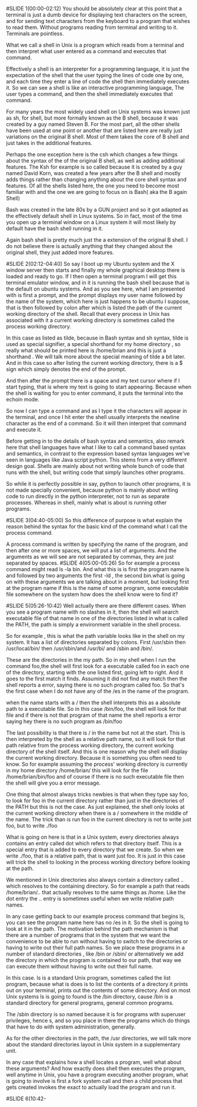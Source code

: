 #SLIDE 1(00:00-02:12)
You should be absolutely clear at this point that a terminal is just a dumb
device for displaying text characters on the screen, and for sending text
characters from the keyboard to a program that wishes to read them.  Without
programs reading from terminal and writing to it. Terminals are pointless.

What we call a shell in Unix is a program which reads from a terminal and then
interpret what user entered as a command and executes that command. 

Effectively a shell is an interpreter for a programming language, it is just
the expectation of the shell  that the user typing the lines of code one by
one, and each time they enter a line of code the shell then immediately
executes it. So we can see a shell is like an interactive programming
language, The user types a command, and then the shell immediately executes
that command.

For many years the most widely  used shell on Unix systems was known just as
sh, for shell, but more formally known as the B shell, because it was created
by a guy named Steven B. For the most part, all the other shells have been
used at one point or another that are listed here are really just variations
on the original B shell. Most of them takes the core of B shell and just takes
in the additional features.

Perhaps the one exception here is the csh which changes a few things about the
syntax of the  of the original B shell, as well as adding additional features.
The Ksh for example is so called because it is created by a guy named David
Korn, was created a few years after the B shell and mostly adds things rather
than changing anything about the core shell syntax and features. Of all the
shells listed here, the one you need to become most familiar with and the one
we are going to focus on is Bash( aka the B again Shell)

Bash was created in the late 80s by a GUN project and so it got adapted as the
effectively default  shell in Linux systems.  So in fact, most of the time you
open up a terminal window on a Linux system it will  most likely by default
have the bash shell running in it.

Again bash shell is pretty much just the a extension of the original B shell.
I do not believe there is actually anything that they changed about the
original shell, they just added more features. 

#SLIDE 2(02:12-04:40)
So say I boot up my Ubuntu system and the X window server then starts and
finally my whole graphical desktop there is loaded and ready to go. If I then
open a terminal program I will get this terminal emulator window, and in it is
running the bash shell because that is the default on ubuntu systems.  And as
you see here, what I am presented with is first a prompt, and the prompt
displays my user name followed by the name of the system, which here is just
happens to be ubuntu I suppose, that is then followed by colon after which is
listed the path of the current working directory of the shell. Recall that
every process in Unix has associated with it a current working directory is
sometimes called the process working directory. 

In this case as listed as tilde, because in Bash syntax and sh syntax, tilde
is used as special signifier, a special shorthand for my home directory , so
really what should be printed here is /home/brian and this is just a shorthand
. We will talk more about the special meaning of tilde a bit later. And in
this case so after listing the current working directory, there is a $ sign
which simply denotes the end of the prompt. 

And then after the prompt there is a space and my text cursor where if I start
typing, that is where my text is going to start appearing. Because when the
shell is waiting for you to enter command, it puts the terminal into the
echoin mode. 

So now I can type a command and as I type it the characters will appear in the
terminal, and once I hit enter the shell usually interprets the newline
character as the end of a command. So it will then interpret that command and
execute it. 

Before getting in to the details of bash syntax and semantics, also remark
here that shell languages have what I like to call a command based syntax and
semantics, in contrast to the expression based syntax languages we've seen in
languages like Java script python. This stems from a very different design
goal. Shells are mainly about not writing whole bunch of code that runs with
the shell, but writing code that simply launches other programs.

So while it is perfectly possible in say, python to launch other programs, it
is not made specially convenient, because python is mainly about writing code
to run directly in the python interpreter, not to run as separate processes.
Whereas in shell, mainly what is about is running other  programs. 

#SLIDE 3(04:40-05:00)
So this difference of purpose is what explain the reason  behind the syntax
for the basic kind of the command what I call the process command.

A process command is written by specifying the name of the program, and then
after one or more spaces,
we will put  a list of arguments. And the arguments as we will see are not separated
by commas, they are just separated by spaces. 
#SLIDE 4(05:00-05:26)
So for example a process command might
read ls -la bin. And what this is is first the program name ls and followed by
two arguments the first -ld , the second bin.what is going on with these
arguments we are talking about in a moment, but looking first at the program name
if this is the name of some program, some  executable file somewhere on the
system how does the shell know were to find it? 

#SLIDE 5(05:26-10:42)
Well actually there are
there different cases. When you see a program name with no slashes in it, then
the shell will search executable file of that name in one of the directories
listed in what is called the PATH, the path is simply a environment variable
in the shell process. 

So for example , this is what the path variable looks like in the shell on my system. It
has a list of directories separated by colons. First /usr/sbin then
/usr/local/bin/ then /usr/sbin/and /usr/bi/ and /sbin and /bin/.

These are
the directories in the my path. So in my shell when I run the command foo,the
shell will first look for a executable  called foo in each one of the directory,
starting with the one listed first, going left to right. And it goes to the first match it
finds. Assuming it did not find any match then the shell reports a error,
saying
there is no such program called foo.  So that's the first case when I do not
have any of the /es in the
name of the program. 

when the name starts with a / then the shell interprets this as a absolute
path to a executable
file. So in this case /bin/foo, the shell will look for that file and if there
is not that program of that name the shell reports a error saying hey there is
no such program as /bin/foo

The last possibility is that there is / in the name but not at the start. This is then
interpreted by the shell as a relative path name, so it  will look for that path relative
from the process working directory, the current working directory of the shell
itself. And this is one reason why the shell will display the current
working directory. Because it is something you often need to know. So for
example assuming the process' working directory is currently in my home
directory /home/brian/ this will look for the file /home/brian/bin/foo and of
course if there is no such executable file then the shell will give you a
error message.

One thing that almost always tricks newbies is that when they type say foo, to
look for foo in the current directory rather than just in the directories of
the PATH but this is not the case. As just explained, the shell only looks at
the current working directory when there is a / somewhere in the middle of the
name.  The trick than is run foo in the current directory is not to write just
foo, but to write ./foo 

What is going on here is that in a Unix system, every directories always
contains an entry called dot which refers to that directory itself. This is a
special entry that is added to every directory that we create. So when we
write ./foo, that is a relative path, that is  want just foo.  It is just in
this case will trick the shell to looking in the process working directory
before looking at the path. 


We mentioned in Unix directories also always contain a directory called ..
which resolves to the containing directory.  So for example a path that reads
/home/brian/.. that actually resolves to the same things as /home. Like the
dot entry the .. entry is sometimes useful when we write relative path names. 

In any case getting back to our example process command that begins ls,
you can see the program name here has no /es in it. So the shell is going to
look at it in the path. The motivation behind the path mechanism is
that there are a number of programs that in the system that we want the
convenience to be able to run without having to switch to the directories or
having to write out their full path names. So we place these programs in a
number of
standard directories , like /bin or /sbin/ or alternatively we add
the directory in which the program is contained to our path, that way we can execute them
without having to write out their full name. 

In this case. ls is a standard Unix program, sometimes called the list program,
because what is does is to list the contents of a directory it prints out
on your terminal, prints out the contents of some directory. And on most Unix
systems ls is going to found is the /bin directory, cause /bin is a
standard directory for general programs, general common programs. 

The /sbin
directory is  so named because it is for programs with superuser
privileges, hence s, and so you place in there the programs which do things that
have to do with system administration, generally. 

As for the other directories in the path, the /usr directories, we will
talk more about the standard directories layout in  Unix system in a
supplementary unit. 


In any case that explains how a shell locates a program, well what about these
arguments? And how exactly does shell then executes the program, well anytime
in Unix, you have a program executing another program, what is going to
involve is first a fork system call and then a child process that gets created
invokes the exact to actually load the program and run it. 

#SLIDE 6(10:42-
